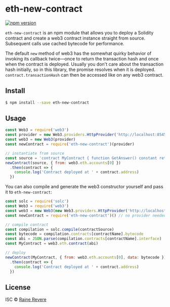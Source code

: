 # eth-new-contract
[![npm version](https://img.shields.io/npm/v/eth-new-contract.svg)](https://npmjs.org/package/eth-new-contract)

`eth-new-contract` is an npm module that allows you to deploy a Solidity contract and create a web3 contract instance straight from source. Subsequent calls use cached bytecode for performance.

The default `new` method of web3 has the somewhat quirky behavior of invoking its callback twice—once to return the transaction hash and once when the contract is deployed. Usually you don't care about the transaction hash initially, so in this library, the promise resolves when it is deployed. `contract.transactionHash` can then be accessed like on any web3 contract.

## Install

```sh
$ npm install --save eth-new-contract
```

## Usage

```js
const Web3 = require('web3')
const provider = new Web3.providers.HttpProvider('http://localhost:8545')
const web3 = new Web3(provider)
const newContract = require('eth-new-contract')(provider)

// instantiate from source
const source = 'contract MyContract { function GetAnswer() constant returns(uint) { return 42; } }'
newContract(source, { from: web3.eth.accounts[0] })
  .then(contract => {
    console.log('Contract deployed at ' + contract.address)
  })
```

You can also compile and generate the web3 constructor yourself and pass it to `eth-new-contract`:

```js
const solc = require('solc')
const Web3 = require('web3')
const web3 = new Web3(new Web3.providers.HttpProvider('http://localhost:8545'))
const newContract = require('eth-new-contract')() // no provider needed

// compile contract
const compilation = solc.compile(contractSource)
const bytecode = compilation.contracts[contractName].bytecode
const abi = JSON.parse(compilation.contracts[contractName].interface)
const MyContract = web3.eth.contract(abi)

// deploy
newContract(MyContract, { from: web3.eth.accounts[0], data: bytecode })
  .then(contract => {
    console.log('Contract deployed at ' + contract.address)
  })
```

## License

ISC © [Raine Revere](https://github.com/raineorshine)
